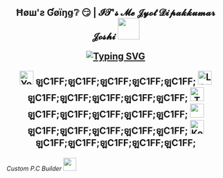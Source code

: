 <h2><p align="center"> Ħøш'ƨ Ɠøïŋǥ❔ 😏 | 𝓘𝓣'𝓼 𝓜𝓮 𝓙𝔂𝓸𝓽 𝓓𝓲𝓹𝓪𝓴𝓴𝓾𝓶𝓪𝓻 𝓙𝓸𝓼𝓱𝓲 
    <img src="https://media.giphy.com/media/12oufCB0MyZ1Go/giphy.gif" width="50"></p>
  <p align="center">
  <a href="https://git.io/typing-svg"><img src="https://readme-typing-svg.herokuapp.com?font=Playfair+Display&size=26&pause=1000&color=6049C1&background=FFFFFF00&center=true&vCenter=true&random=true&width=435&lines=Custom++P.C++Builder;Cyber+security+Consultant;Kali+user+%F0%9F%98%9C" alt="Typing SVG" /></a>
</p>
  <p align="center">
  <a href="https://www.youtube.com/@alpharoman9602"><img width="32px" alt="Youtube" title="Youtube" src="https://i.imgur.com/qiXu7b2.png"/></a>
  &#6049C1FF;&#6049C1FF;&#6049C1FF;&#6049C1FF;&#6049C1FF;
  <a href="https://www.linkedin.com/in/het-patel-8b110525a/"><img width="32px" alt="LinkedIn" title="LinkedIn" src="https://i.imgur.com/yRpa1dQ.png"/></a>
  &#6049C1FF;&#6049C1FF;&#6049C1FF;&#6049C1FF;&#6049C1FF;
  <a href="https://twitter.com/HetPate94938685"><img width="32px" alt="Twitter" title="Twitter" src="https://i.imgur.com/AixJgnm.png"/></a>
  &#6049C1FF;&#6049C1FF;&#6049C1FF;&#6049C1FF;&#6049C1FF;
  <a href="https://discord.com/channels/1106636869795590254/1106636869795590257" alt="Discord" title="Dev Pro Tips Discord Server"><img width="32px" src="https://i.imgur.com/OViZO8J.png"/></a>
  &#6049C1FF;&#6049C1FF;&#6049C1FF;&#6049C1FF;&#6049C1FF;
  <a href="https://www.buymeacoffee.com/het81857"><img width="32px" alt="Ko-fi" title="Buy me a coffee" src="https://i.imgur.com/PpLeD3K.png"/></a>
   &#6049C1FF;&#6049C1FF;&#6049C1FF;&#6049C1FF;&#6049C1FF;
</p></h2>
<p><em> Custom P.C Builder <img src="https://media.giphy.com/media/WUlplcMpOCEmTGBtBW/giphy.gif" width="30"> 
</em></p>
